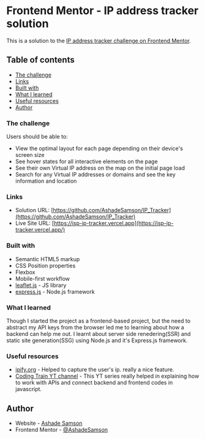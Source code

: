 # Frontend Mentor - IP address tracker solution

This is a solution to the [IP address tracker challenge on Frontend Mentor](https://www.frontendmentor.io/challenges/ip-address-tracker-I8-0yYAH0). 



## Table of contents

  - [The challenge](#the-challenge)
  - [Links](#links)
  - [Built with](#built-with)
  - [What I learned](#what-i-learned)
  - [Useful resources](#useful-resources)
  - [Author](#author)






### The challenge

Users should be able to:

- View the optimal layout for each page depending on their device's screen size
- See hover states for all interactive elements on the page
- See their own Virtual IP address on the map on the initial page load
- Search for any Virtual IP addresses or domains and see the key information and location







### Links

- Solution URL: [https://github.com/AshadeSamson/IP_Tracker](https://github.com/AshadeSamson/IP_Tracker)
- Live Site URL: [https://isp-ip-tracker.vercel.app](https://isp-ip-tracker.vercel.app/)






### Built with

- Semantic HTML5 markup
- CSS Position properties
- Flexbox
- Mobile-first workflow
- [leaflet.js](https://leafletjs.com/) - JS library
- [express.js](https://www.npmjs.com/package/express) - Node.js framework







### What I learned

Though I started the project as a frontend-based project, but the need to abstract my API keys from the browser led me to learning about how a backend can help me out.
I learnt about server side renedering(SSR) and static site generation(SSG) using Node.js and it's Express.js framework.







### Useful resources

- [ipify.org](https://api.ipify.org) - Helped to capture the user's ip. really a nice feature.
- [Coding Train YT channel](https://youtu.be/DbcLg8nRWEg) - This YT series really helped in explaining how to work with APIs and connect backend and frontend codes in javascript.





## Author

- Website - [Ashade Samson](https://www.linkedin.com/in/ashadesamson18)
- Frontend Mentor - [
@AshadeSamson](https://www.frontendmentor.io/profile/AshadeSamson)
